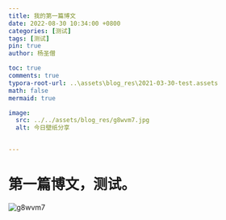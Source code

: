 ```yaml
---
title: 我的第一篇博文
date: 2022-08-30 10:34:00 +0800
categories: [测试]
tags: [测试]
pin: true
author: 杨圣僧

toc: true
comments: true
typora-root-url: ..\assets\blog_res\2021-03-30-test.assets
math: false
mermaid: true

image: 
  src: ../../assets/blog_res/g8wvm7.jpg
  alt: 今日壁纸分享


---
```


# 第一篇博文，测试。

![g8wvm7](/../g8wvm7.jpg)
